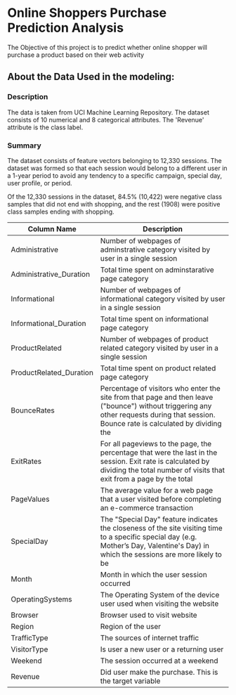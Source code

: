 # Online Shoppers Purchase Prediction Analysis

The Objective of this project is to predict whether online shopper will purchase a product based on their web activity

## About the Data Used in the modeling:

### Description
The data is taken from UCI Machine Learning Repository. The dataset consists of 10 numerical and 8 categorical attributes.
The 'Revenue' attribute is the class label.
### Summary
The dataset consists of feature vectors belonging to 12,330 sessions. 
The dataset was formed so that each session
would belong to a different user in a 1-year period to avoid
any tendency to a specific campaign, special day, user
profile, or period. 

Of the 12,330 sessions in the dataset, 84.5% (10,422) were negative class samples that did not end with shopping, and the rest (1908) were positive class samples ending with shopping.



| Column Name             | Description                                                                                                                                                                             |
| ----------------------- | ----------------------------------------------------------------------------------------------------------------------------------------------------------------------------------------|
| Administrative          | Number of webpages of adminstrative category visited by user in a single session                                                                                                        |
| Administrative_Duration | Total time spent on adminstarative page category                                                                                                                                        |
| Informational           | Number of webpages of informational category visited by user in a single session                                                                                                        |
| Informational_Duration  | Total time spent on informational page category                                                                                                                                         |
| ProductRelated          | Number of webpages of product related category visited by user in a single session                                                                                                      |
| ProductRelated_Duration | Total time spent on product related page category                                                                                                                                       |
| BounceRates             | Percentage of visitors who enter the site from that page and then leave ("bounce") without triggering any other requests during that session. Bounce rate is calculated by dividing the |
| ExitRates               | For all pageviews to the page, the percentage that were the last in the session. Exit rate is calculated by dividing the total number of visits that exit from a page by the total      |
| PageValues              | The average value for a web page that a user visited before completing an e-commerce transaction                                                                                        |
| SpecialDay              | The "Special Day" feature indicates the closeness of the site visiting time to a specific special day (e.g. Mother’s Day, Valentine's Day) in which the sessions are more likely to be  |
| Month                   | Month in which the user session occurred                                                                                                                                                |
| OperatingSystems        | The Operating System of the device user used when visiting the website                                                                                                                  |
| Browser                 | Browser used to visit website                                                                                                                                                           |
| Region                  | Region of the user                                                                                                                                                                      |
| TrafficType             | The sources of internet traffic                                                                                                                                                         |
| VisitorType             | Is user a new user or a returning user                                                                                                                                                                                                                        |
| Weekend                 | The session occurred at a weekend                                                                                                                                                                                                                             |
| Revenue                 | Did user make the purchase. This is the target variable                                                                                                                                                                                                       |
